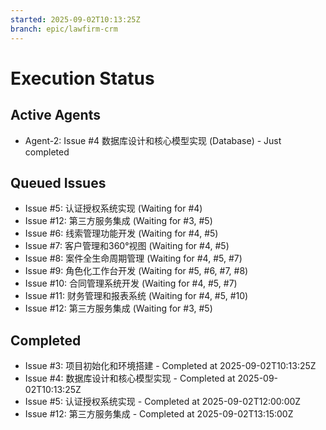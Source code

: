 ```yaml
---
started: 2025-09-02T10:13:25Z
branch: epic/lawfirm-crm
---
```


# Execution Status

## Active Agents

- Agent-2: Issue #4 数据库设计和核心模型实现 (Database) - Just completed

## Queued Issues

- Issue #5: 认证授权系统实现 (Waiting for #4)
- Issue #12: 第三方服务集成 (Waiting for #3, #5)
- Issue #6: 线索管理功能开发 (Waiting for #4, #5)
- Issue #7: 客户管理和360°视图 (Waiting for #4, #5)
- Issue #8: 案件全生命周期管理 (Waiting for #4, #5, #7)
- Issue #9: 角色化工作台开发 (Waiting for #5, #6, #7, #8)
- Issue #10: 合同管理系统开发 (Waiting for #4, #5, #7)
- Issue #11: 财务管理和报表系统 (Waiting for #4, #5, #10)
- Issue #12: 第三方服务集成 (Waiting for #3, #5)

## Completed

- Issue #3: 项目初始化和环境搭建 - Completed at 2025-09-02T10:13:25Z
- Issue #4: 数据库设计和核心模型实现 - Completed at 2025-09-02T10:13:25Z
- Issue #5: 认证授权系统实现 - Completed at 2025-09-02T12:00:00Z
- Issue #12: 第三方服务集成 - Completed at 2025-09-02T13:15:00Z
